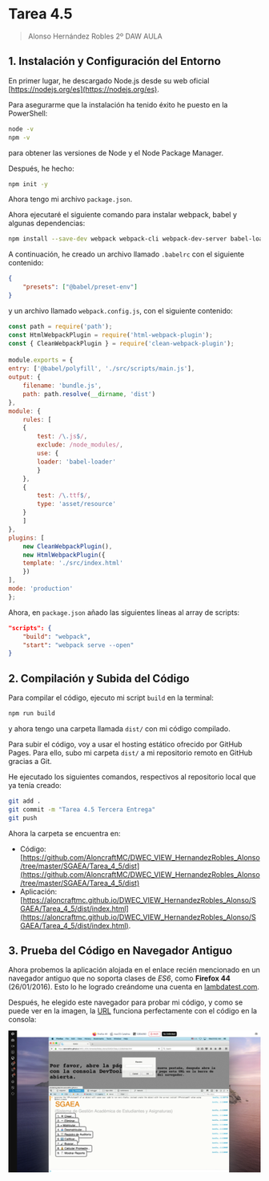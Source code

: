 # Tarea 4.5 
> Alonso Hernández Robles 2º DAW AULA

## 1. Instalación y Configuración del Entorno

En primer lugar, he descargado Node.js desde su web oficial [https://nodejs.org/es](https://nodejs.org/es).

Para asegurarme que la instalación ha tenido éxito he puesto en la PowerShell:

```bash
node -v
npm -v
```

para obtener las versiones de Node y el Node Package Manager.

Después, he hecho:

```bash
npm init -y
```

Ahora tengo mi archivo `package.json`.

Ahora ejecutaré el siguiente comando para instalar webpack, babel y algunas dependencias:

```bash
npm install --save-dev webpack webpack-cli webpack-dev-server babel-loader @babel/core @babel/preset-env @babel/polyfill html-webpack-plugin clean-webpack-plugin
```

A continuación, he creado un archivo llamado `.babelrc` con el siguiente contenido:

```json
{
    "presets": ["@babel/preset-env"]
}
```

y un archivo llamado `webpack.config.js`, con el siguiente contenido:

```js
const path = require('path');
const HtmlWebpackPlugin = require('html-webpack-plugin');
const { CleanWebpackPlugin } = require('clean-webpack-plugin');

module.exports = {
entry: ['@babel/polyfill', './src/scripts/main.js'],
output: {
    filename: 'bundle.js',
    path: path.resolve(__dirname, 'dist')
},
module: {
    rules: [
    {
        test: /\.js$/,
        exclude: /node_modules/,
        use: {
        loader: 'babel-loader'
        }
    },
    {
        test: /\.ttf$/,
        type: 'asset/resource'
    }
    ]
},
plugins: [
    new CleanWebpackPlugin(),
    new HtmlWebpackPlugin({
    template: './src/index.html'
    })
],
mode: 'production'
};
```

Ahora, en `package.json` añado las siguientes líneas al array de scripts:

```json
"scripts": {
    "build": "webpack",
    "start": "webpack serve --open"
}
```

## 2. Compilación y Subida del Código

Para compilar el código, ejecuto mi script `build` en la terminal:

```bash
npm run build
```

y ahora tengo una carpeta llamada `dist/` con mi código compilado.

Para subir el código, voy a usar el hosting estático ofrecido por GitHub Pages. Para ello, subo mi carpeta `dist/` a mi repositorio remoto en GitHub gracias a Git.

He ejecutado los siguientes comandos, respectivos al repositorio local que ya tenía creado:

```bash
git add .
git commit -m "Tarea 4.5 Tercera Entrega"
git push
```

Ahora la carpeta se encuentra en:

- Código: [https://github.com/AloncraftMC/DWEC_VIEW_HernandezRobles_Alonso/tree/master/SGAEA/Tarea_4_5/dist](https://github.com/AloncraftMC/DWEC_VIEW_HernandezRobles_Alonso/tree/master/SGAEA/Tarea_4_5/dist)
- Aplicación: [https://aloncraftmc.github.io/DWEC_VIEW_HernandezRobles_Alonso/SGAEA/Tarea_4_5/dist/index.html](https://aloncraftmc.github.io/DWEC_VIEW_HernandezRobles_Alonso/SGAEA/Tarea_4_5/dist/index.html).

## 3. Prueba del Código en Navegador Antiguo

Ahora probemos la aplicación alojada en el enlace recién mencionado en un navegador antiguo que no soporta clases de _ES6_, como **Firefox 44** (26/01/2016). Esto lo he logrado creándome una cuenta en [lambdatest.com](lambdatest.com).

Después, he elegido este navegador para probar mi código, y como se puede ver en la imagen, la [URL](https://aloncraftmc.github.io/DWEC_VIEW_HernandezRobles_Alonso/SGAEA/Tarea_4_5/dist/index.html) funciona perfectamente con el código en la consola:

![alt text](CapturaREADME.png)